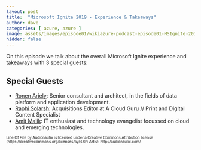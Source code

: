 ```yaml
---
layout: post
title:  "Microsoft Ignite 2019 - Experience & Takeaways"
author: dave
categories: [ azure, azure ]
image: assets/images/episode01/wikiazure-podcast-episode01-MSIgnite-2019-experience-takeaways.png
hidden: false
---
```


<p>
<script type='text/javascript' charset='utf-8' src='https://www.buzzsprout.com/704541.js?player=small&artist=Wikiazure%20Podcast'></script>
</p>

On this episode we talk about the overall Microsoft Ignite experience and takeaways with 3 special guests: 


## Special Guests


+ <a href="https://www.linkedin.com/in/pitoach/" target="_blank">Ronen Ariely</a>: Senior consultant and architect, in the fields of data platform and application development.
+ <a href="https://www.linkedin.com/in/raphael-solarsh-12b826183/" target="_blank">Raphi Solarsh</a>: Acquisitions Editor at A Cloud Guru // Print and Digital Content Specialist
+ <a href="https://www.linkedin.com/in/amitmalik99/" target="_blank">Amit Malik</a>: IT enthusiast and technology evangelist focussed on cloud and emerging technologies.

<p style="font-size: .7em;">Line Of Fire by Audionautix is licensed under a Creative Commons Attribution license (https://creativecommons.org/licenses/by/4.0/) Artist: http://audionautix.com/</p>